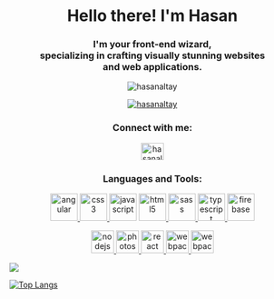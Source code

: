 <h1 align="center">Hello there! I'm Hasan</h1>
<h3 align="center">I'm your front-end wizard, <br> specializing in crafting visually stunning websites<br> and web applications.</h3>
<p align="center"><img src="https://komarev.com/ghpvc/?username=hasanaltay&label=Profile%20views&color=0e75b6&style=flat" alt="hasanaltay" /> </p>

<p align="center"> <a href="https://github.com/ryo-ma/github-profile-trophy"><img src="https://github-profile-trophy.vercel.app/?username=hasanaltay" alt="hasanaltay" /></a> </p>

<h3 align="center">Connect with me:</h3>

<p align="center">
<a href="https://linkedin.com/in/hasanaltay" target="blank">
<img align="center" src="https://raw.githubusercontent.com/rahuldkjain/github-profile-readme-generator/master/src/images/icons/Social/linked-in-alt.svg" alt="hasanaltay" height="30" width="40" /></a>
</p>

<h3 align="center">Languages and Tools:</h3>

<p align="center"> 
<a href="https://angular.io" target="_blank" rel="noreferrer"> <img src="https://skills.thijs.gg/icons?i=angular&theme=dark" alt="angular" width="48" height="48" /> </a> 
<a href="https://www.w3schools.com/css/" target="_blank" rel="noreferrer"> <img src="https://skills.thijs.gg/icons?i=css&theme=dark" alt="css3" width="48" height="48" /> </a> 
<a href="https://developer.mozilla.org/en-US/docs/Web/JavaScript" target="_blank" rel="noreferrer"> <img src="https://skills.thijs.gg/icons?i=javascript&theme=dark" alt="javascript" width="48" height="48" /></a>
<a href="https://www.w3.org/html/" target="_blank" rel="noreferrer"> <img src="https://skills.thijs.gg/icons?i=html&theme=dark" alt="html5" width="48" height="48" /> </a>
<a href="https://sass-lang.com" target="_blank" rel="noreferrer"> <img src="https://skills.thijs.gg/icons?i=sass&theme=dark" alt="sass" width="48" height="48" /> </a> 
<a href="https://www.typescriptlang.org/" target="_blank" rel="noreferrer"> <img src="https://skills.thijs.gg/icons?i=ts&theme=dark" alt="typescript" width="48" height="48" /> </a> 
<a href="https://firebase.google.com/" target="_blank" rel="noreferrer"> <img src="https://skills.thijs.gg/icons?i=firebase&theme=dark" alt="firebase" width="48" height="48" /> </a> 
</p>

<p align="center"> 
<a href="https://nodejs.org" target="_blank" rel="noreferrer"> <img src="https://skills.thijs.gg/icons?i=nodejs&theme=dark" alt="nodejs" width="40" height="40" /> </a> 
<a href="https://www.photoshop.com/en" target="_blank" rel="noreferrer"> <img src="https://skills.thijs.gg/icons?i=photoshop&theme=dark" alt="photoshop" width="40" height="40" /> </a> 
<a href="https://react.dev/" target="_blank" rel="noreferrer"> <img src="https://skills.thijs.gg/icons?i=react&theme=dark" alt="react" width="40" height="40" /> </a>
<a href="https://webpack.js.org" target="_blank" rel="noreferrer"> <img src="https://skills.thijs.gg/icons?i=webpack&theme=dark" alt="webpack" width="40" height="40" /> </a>
<a href="https://figma.com" target="_blank" rel="noreferrer"> <img src="https://skills.thijs.gg/icons?i=figma&theme=dark" alt="webpack" width="40" height="40" /> </a>
</p>


<p align="center">

![](https://github-readme-stats.vercel.app/api?username=hasanaltay&show_icons=true&theme=transparent)

[![Top Langs](https://github-readme-stats.vercel.app/api/top-langs/?username=hasanaltay&layout=donut)](https://github.com/hasanaltay/github-readme-stats)

</p>
